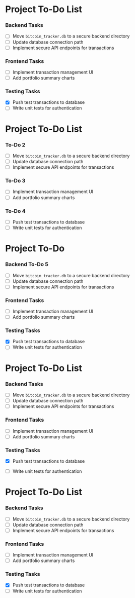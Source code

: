# Project To-Do List

### Backend Tasks

- [ ] Move `bitcoin_tracker.db` to a secure backend directory
- [ ] Update database connection path
- [ ] Implement secure API endpoints for transactions

### Frontend Tasks

- [ ] Implement transaction management UI
- [ ] Add portfolio summary charts

### Testing Tasks

- [X] Push test transactions to database
- [ ] Write unit tests for authentication

# Project To-Do List

### To-Do 2

- [ ] Move `bitcoin_tracker.db` to a secure backend directory
- [ ] Update database connection path
- [ ] Implement secure API endpoints for transactions

### To-Do 3

- [ ] Implement transaction management UI
- [ ] Add portfolio summary charts

### To-Do 4

- [ ] Push test transactions to database
- [ ] Write unit tests for authentication

# Project To-Do

### Backend To-Do 5

- [ ] Move `bitcoin_tracker.db` to a secure backend directory
- [ ] Update database connection path
- [ ] Implement secure API endpoints for transactions

### Frontend Tasks

- [ ] Implement transaction management UI
- [ ] Add portfolio summary charts

### Testing Tasks

- [X] Push test transactions to database
- [ ] Write unit tests for authentication

# Project To-Do List

### Backend Tasks

- [ ] Move `bitcoin_tracker.db` to a secure backend directory
- [ ] Update database connection path
- [ ] Implement secure API endpoints for transactions

### Frontend Tasks

- [ ] Implement transaction management UI
- [ ] Add portfolio summary charts

### Testing Tasks

- [X] Push test transactions to database
- [ ] Write unit tests for authentication




# Project To-Do List

### Backend Tasks

- [ ] Move `bitcoin_tracker.db` to a secure backend directory
- [ ] Update database connection path
- [ ] Implement secure API endpoints for transactions

### Frontend Tasks

- [ ] Implement transaction management UI
- [ ] Add portfolio summary charts

### Testing Tasks

- [X] Push test transactions to database
- [ ] Write unit tests for authentication
